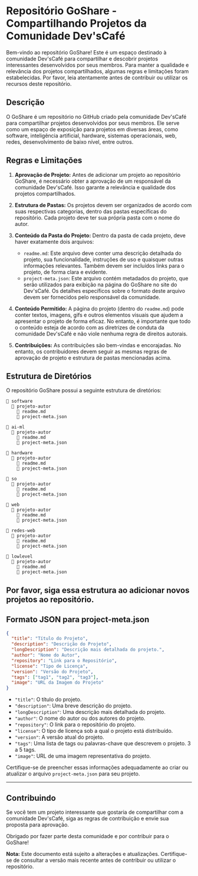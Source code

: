 # Repositório GoShare - Compartilhando Projetos da Comunidade Dev'sCafé

Bem-vindo ao repositório GoShare! Este é um espaço destinado à comunidade Dev'sCafé para compartilhar e descobrir projetos interessantes desenvolvidos por seus membros. Para manter a qualidade e relevância dos projetos compartilhados, algumas regras e limitações foram estabelecidas. Por favor, leia atentamente antes de contribuir ou utilizar os recursos deste repositório.

## Descrição

O GoShare é um repositório no GitHub criado pela comunidade Dev'sCafé para compartilhar projetos desenvolvidos por seus membros. Ele serve como um espaço de exposição para projetos em diversas áreas, como software, inteligência artificial, hardware, sistemas operacionais, web, redes, desenvolvimento de baixo nível, entre outros.

## Regras e Limitações

1. **Aprovação de Projeto:** Antes de adicionar um projeto ao repositório GoShare, é necessário obter a aprovação de um responsável da comunidade Dev'sCafé. Isso garante a relevância e qualidade dos projetos compartilhados.

2. **Estrutura de Pastas:** Os projetos devem ser organizados de acordo com suas respectivas categorias, dentro das pastas específicas do repositório. Cada projeto deve ter sua própria pasta com o nome do autor.

3. **Conteúdo da Pasta do Projeto:** Dentro da pasta de cada projeto, deve haver exatamente dois arquivos:
   - `readme.md`: Este arquivo deve conter uma descrição detalhada do projeto, sua funcionalidade, instruções de uso e quaisquer outras informações relevantes. Também devem ser incluídos links para o projeto, de forma clara e evidente.
   - `project-meta.json`: Este arquivo contém metadados do projeto, que serão utilizados para exibição na página do GoShare no site do Dev'sCafé. Os detalhes específicos sobre o formato deste arquivo devem ser fornecidos pelo responsável da comunidade.

4. **Conteúdo Permitido:** A página do projeto (dentro do `readme.md`) pode conter textos, imagens, gifs e outros elementos visuais que ajudem a apresentar o projeto de forma eficaz. No entanto, é importante que todo o conteúdo esteja de acordo com as diretrizes de conduta da comunidade Dev'sCafé e não viole nenhuma regra de direitos autorais.

5. **Contribuições:** As contribuições são bem-vindas e encorajadas. No entanto, os contribuidores devem seguir as mesmas regras de aprovação de projeto e estrutura de pastas mencionadas acima.

## Estrutura de Diretórios

O repositório GoShare possui a seguinte estrutura de diretórios:
```
📁 software
  📁 projeto-autor
    📄 readme.md
    📄 project-meta.json

📁 ai-ml
  📁 projeto-autor
    📄 readme.md
    📄 project-meta.json

📁 hardware
  📁 projeto-autor
    📄 readme.md
    📄 project-meta.json

📁 so
  📁 projeto-autor
    📄 readme.md
    📄 project-meta.json

📁 web
  📁 projeto-autor
    📄 readme.md
    📄 project-meta.json

📁 redes-web
  📁 projeto-autor
    📄 readme.md
    📄 project-meta.json

📁 lowlevel
  📁 projeto-autor
    📄 readme.md
    📄 project-meta.json

```

Por favor, siga essa estrutura ao adicionar novos projetos ao repositório.
---

## Formato JSON para project-meta.json

```json
{
  "title": "Título do Projeto",
  "description": "Descrição do Projeto",
  "longDescription": "Descrição mais detalhada do projeto.",
  "author": "Nome do Autor",
  "repository": "Link para o Repositório",
  "license": "Tipo de Licença",
  "version": "Versão do Projeto",
  "tags": ["tag1", "tag2", "tag3"],
  "image": "URL da Imagem do Projeto"
}
```

- `"title"`: O título do projeto.
- `"description"`: Uma breve descrição do projeto.
- `"longDescription"`: Uma descrição mais detalhada do projeto.
- `"author"`: O nome do autor ou dos autores do projeto.
- `"repository"`: O link para o repositório do projeto.
- `"license"`: O tipo de licença sob a qual o projeto está distribuído.
- `"version"`: A versão atual do projeto.
- `"tags"`: Uma lista de tags ou palavras-chave que descrevem o projeto. 3 a 5 tags.
- `"image"`: URL de uma imagem representativa do projeto.

Certifique-se de preencher essas informações adequadamente ao criar ou atualizar o arquivo `project-meta.json` para seu projeto.

---

## Contribuindo

Se você tem um projeto interessante que gostaria de compartilhar com a comunidade Dev'sCafé, siga as regras de contribuição e envie sua proposta para aprovação.

Obrigado por fazer parte desta comunidade e por contribuir para o GoShare!

**Nota:** Este documento está sujeito a alterações e atualizações. Certifique-se de consultar a versão mais recente antes de contribuir ou utilizar o repositório.


